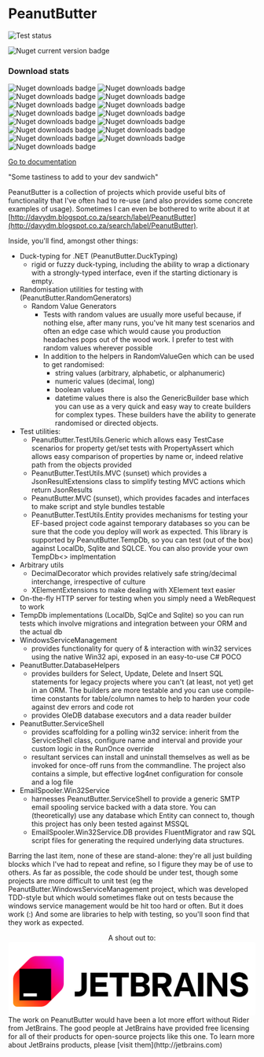 PeanutButter
============
![Test status](https://github.com/fluffynuts/PeanutButter/workflows/Tests/badge.svg)

![Nuget current version badge](https://img.shields.io/nuget/v/PeanutButter.Utils)

### Download stats
![Nuget downloads badge](https://img.shields.io/nuget/dt/PeanutButter.Utils?label=Utils)
![Nuget downloads badge](https://img.shields.io/nuget/dt/PeanutButter.INI?label=INI)
![Nuget downloads badge](https://img.shields.io/nuget/dt/PeanutButter.ServiceShell?label=ServiceShell)
![Nuget downloads badge](https://img.shields.io/nuget/dt/PeanutButter.WindowsServiceManagement?label=WindowsServiceManagement)
![Nuget downloads badge](https://img.shields.io/nuget/dt/PeanutButter.XmlUtils?label=XmlUtils)
![Nuget downloads badge](https://img.shields.io/nuget/dt/PeanutButter.RandomGenerators?label=RandomGenerators)
![Nuget downloads badge](https://img.shields.io/nuget/dt/PeanutButter.SimpleHttpServer?label=Utils)
![Nuget downloads badge](https://img.shields.io/nuget/dt/PeanutButter.DatabaseHelpers?label=DatabaseHelpers)
![Nuget downloads badge](https://img.shields.io/nuget/dt/PeanutButter.FluentMigrator?label=FluentMigrator)
![Nuget downloads badge](https://img.shields.io/nuget/dt/PeanutButter.TempDb.MySql.Data?label=TempDb.MySql.Data)
![Nuget downloads badge](https://img.shields.io/nuget/dt/PeanutButter.TempDb.Runner?label=TempDb.Runner)
![Nuget downloads badge](https://img.shields.io/nuget/dt/PeanutButter.TempDb.MySql.Connector?label=TempDb.MySql.Connector)
![Nuget downloads badge](https://img.shields.io/nuget/dt/PeanutButter.TempDb.LocalDb?label=TempDb.LocalDb)
![Nuget downloads badge](https://img.shields.io/nuget/dt/PeanutButter.TempDb.Sqlite?label=TempDb.Sqlite)
![Nuget downloads badge](https://img.shields.io/nuget/dt/PeanutButter.DuckTyping?label=DuckTyping)

[Go to documentation](http://fluffynuts.github.io/PeanutButter/html/index.html)

"Some tastiness to add to your dev sandwich"

PeanutButter is a collection of projects which provide useful
bits of functionality that I've often had to re-use (and also
provides some concrete examples of usage). Sometimes I can even
be bothered to write about it at
[http://davydm.blogspot.co.za/search/label/PeanutButter](http://davydm.blogspot.co.za/search/label/PeanutButter).

Inside, you'll find, amongst other things:

* Duck-typing for .NET (PeanutButter.DuckTyping)
  - rigid or fuzzy duck-typing, including the ability
    to wrap a dictionary with a strongly-typed interface,
    even if the starting dictionary is empty.
* Randomisation utilities for testing with (PeanutButter.RandomGenerators)
  - Random Value Generators
    - Tests with random values are usually more useful because,
      if nothing else, after many runs, you've hit many test
      scenarios and often an edge case which would cause you
      production headaches pops out of the wood work. I prefer
      to test with random values wherever possible
    - In addition to the helpers in RandomValueGen which can
      be used to get randomised:
      - string values (arbitrary, alphabetic, or alphanumeric)
      - numeric values (decimal, long)
      - boolean values
      - datetime values
      there is also the GenericBuilder base which you can use
      as a very quick and easy way to create builders for
      complex types. These builders have the ability to generate
      randomised or directed objects.
* Test utilities:
  - PeanutButter.TestUtils.Generic which allows easy TestCase
    scenarios for property get/set tests with PropertyAssert
    which allows easy comparison of properties by name or, indeed
    relative path from the objects provided
  - PeanutButter.TestUtils.MVC (sunset) which provides a JsonResultExtensions
    class to simplify testing MVC actions which return JsonResults
  - PeanutButter.MVC (sunset), which provides facades and interfaces to make
    script and style bundles testable
  - PeanutButter.TestUtils.Entity provides mechanisms for testing
    your EF-based project code against temporary databases
    so you can be sure that the code you deploy will work as expected.
    This library is supported by PeanutButter.TempDb, so you can test
    (out of the box) against LocalDb, Sqlite and SQLCE. You can also
    provide your own TempDb<> implmentation
* Arbitrary utils
  - DecimalDecorator which provides relatively safe string/decimal
    interchange, irrespective of culture
  - XElementExtensions to make dealing with XElement text easier
* On-the-fly HTTP server for testing when you simply need a WebRequest
    to work
* TempDb implementations (LocalDb, SqlCe and Sqlite) so you can run
    tests which involve migrations and integration between your ORM
    and the actual db
* WindowsServiceManagement
  - provides functionality for query of & interaction with win32
    services using the native Win32 api, exposed in an easy-to-use
    C# POCO
* PeanutButter.DatabaseHelpers
  - provides builders for Select, Update, Delete and Insert SQL
    statements for legacy projects where you can't (at least, not
    yet) get in an ORM. The builders are more testable and you can
    use compile-time constants for table/column names to help to
    harden your code against dev errors and code rot
  - provides OleDB database executors and a data reader builder
* PeanutButter.ServiceShell
  - provides scaffolding for a polling win32 service: inherit
    from the ServiceShell class, configure name and interval
    and provide your custom logic in the RunOnce override
  - resultant services can install and uninstall themselves as
    well as be invoked for once-off runs from the commandline.
    The project also contains a simple, but effective log4net
    configuration for console and a log file
* EmailSpooler.Win32Service
  - harnesses PeanutButter.ServiceShell to provide a generic
    SMTP email spooling service backed with a data store. You
    can (theoretically) use any database which Entity can connect
    to, though this project has only been tested against MSSQL
  - EmailSpooler.Win32Service.DB provides FluentMigrator and
    raw SQL script files for generating the required underlying
    data structures.

Barring the last item, none of these are stand-alone: they're all
just building blocks which I've had to repeat and refine, so I
figure they may be of use to others. As far as possible, the code
should be under test, though some projects are more difficult to
unit test (eg the PeanutButter.WindowsServiceManagement project,
which was developed TDD-style but which would sometimes flake out
on tests because the windows service management would be hit too hard
or often. But it does work (:) And some are libraries to help with
testing, so you'll soon find that they work as expected.

<center>A shout out to:</center>
<center style="background: white; padding: 15px 15px 1px 10px; border-radius: 6px;">

![Jetbrains Logo](logo_JetBrains_4.png)
</center>
The work on PeanutButter would have been a lot more effort without
Rider from JetBrains. The good people at JetBrains have provided
free licensing for all of their products for open-source projects like
this one. To learn more about JetBrains products, please [visit them](http://jetbrains.com)

